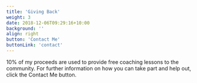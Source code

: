 ```yaml
---
title: 'Giving Back'
weight: 3
date: 2018-12-06T09:29:16+10:00
background: ''
align: right
button: 'Contact Me'
buttonLink: 'contact'
---
```


10% of my proceeds are used to provide free coaching lessons to the community. For further information on how you can take part and help out, click the Contact Me button.
